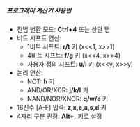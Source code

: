 ##### 프로그래머 계산기 사용법

- 진법 변환 모드: **Ctrl+4** 또는 상단 탭
- 비트 시프트 연산:
  - 1비트 시프트: **r/t** 키 (x<<1, x>>1)
  - 4비트 시프트: **f/g** 키 (x<<4, x>>4)
  - 사용자 정의 시프트: **u/i** 키 (x<<y, x>>y)
- 논리 연산:
  - NOT: **h** 키
  - AND/OR/XOR: **j/k/l** 키
  - NAND/NOR/XNOR: **q/w/e** 키
- 16진수 \[A-F\] 입력: **z,x,c,a,s,d** 키
- 4자리 구분 권장: **Alt+,** 키로 설정
